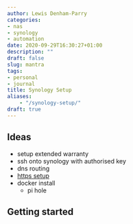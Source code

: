 ```yaml
---
author: Lewis Denham-Parry
categories:
- nas
- synology
- automation
date: 2020-09-29T16:30:27+01:00
description: ""
draft: false
slug: mantra
tags:
- personal
- journal
title: Synology Setup
aliases:
    - "/synology-setup/"
draft: true
---
```


## Ideas

* setup extended warranty
* ssh onto synology with authorised key
* dns routing
* [https setup]()
* docker install
  * pi hole

## Getting started
